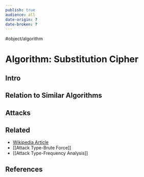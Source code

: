 ```yaml
---
publish: true
audience: all
date-origin: ?
date-broken: ?
---
```

#object/algorithm 
# Algorithm: Substitution Cipher
## Intro

## Relation to Similar Algorithms

## Attacks

## Related
- [Wikipedia Article](https://en.wikipedia.org/wiki/Substitution_cipher)
- [[Attack Type-Brute Force]]
- [[Attack Type-Frequency Analysis]]

## References 